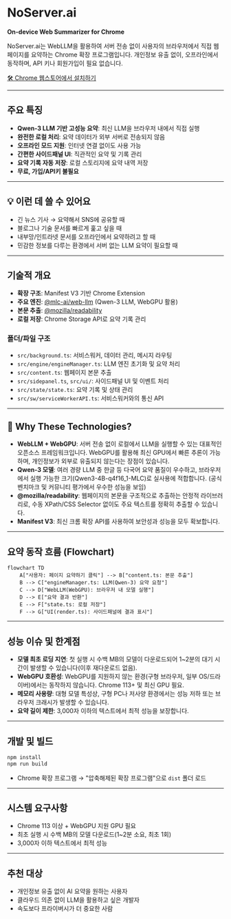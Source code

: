 # NoServer.ai

**On-device Web Summarizer for Chrome**

NoServer.ai는 WebLLM을 활용하여 서버 전송 없이 사용자의 브라우저에서 직접 웹페이지를 요약하는 Chrome 확장 프로그램입니다. 개인정보 유출 없이, 오프라인에서 동작하며, API 키나 회원가입이 필요 없습니다.

[🛠 Chrome 웹스토어에서 설치하기](https://chromewebstore.google.com/detail/noserverai/pibgbfelegjdiiohmgamhaegfkinbfjg?authuser=0&hl=en)

---

## 주요 특징

- **Qwen-3 LLM 기반 고성능 요약**: 최신 LLM을 브라우저 내에서 직접 실행
- **완전한 로컬 처리**: 요약 데이터가 외부 서버로 전송되지 않음
- **오프라인 모드 지원**: 인터넷 연결 없이도 사용 가능
- **간편한 사이드패널 UI**: 직관적인 요약 및 기록 관리
- **요약 기록 자동 저장**: 로컬 스토리지에 요약 내역 저장
- **무료, 가입/API키 불필요**

---

## 💡 이런 데 쓸 수 있어요

- 긴 뉴스 기사 → 요약해서 SNS에 공유할 때
- 블로그나 기술 문서를 빠르게 훑고 싶을 때
- 내부망/인트라넷 문서를 오프라인에서 요약하려고 할 때
- 민감한 정보를 다루는 환경에서 서버 없는 LLM 요약이 필요할 때

---

## 기술적 개요

- **확장 구조**: Manifest V3 기반 Chrome Extension
- **주요 엔진**: [@mlc-ai/web-llm](https://github.com/mlc-ai/web-llm) (Qwen-3 LLM, WebGPU 활용)
- **본문 추출**: [@mozilla/readability](https://github.com/mozilla/readability)
- **로컬 저장**: Chrome Storage API로 요약 기록 관리

### 폴더/파일 구조

- `src/background.ts`: 서비스워커, 데이터 관리, 메시지 라우팅
- `src/engine/engineManager.ts`: LLM 엔진 초기화 및 요약 처리
- `src/content.ts`: 웹페이지 본문 추출
- `src/sidepanel.ts`, `src/ui/`: 사이드패널 UI 및 이벤트 처리
- `src/state/state.ts`: 요약 기록 및 상태 관리
- `src/sw/serviceWorkerAPI.ts`: 서비스워커와의 통신 API

---

## 🧠 Why These Technologies?

- **WebLLM + WebGPU**: 서버 전송 없이 로컬에서 LLM을 실행할 수 있는 대표적인 오픈소스 프레임워크입니다. WebGPU를 활용해 최신 GPU에서 빠른 추론이 가능하며, 개인정보가 외부로 유출되지 않는다는 장점이 있습니다.
- **Qwen-3 모델**: 여러 경량 LLM 중 한글 등 다국어 요약 품질이 우수하고, 브라우저에서 실행 가능한 크기(Qwen3-4B-q4f16_1-MLC)로 실사용에 적합합니다. (공식 벤치마크 및 커뮤니티 평가에서 우수한 성능을 보임)
- **@mozilla/readability**: 웹페이지의 본문을 구조적으로 추출하는 안정적 라이브러리로, 수동 XPath/CSS Selector 없이도 주요 텍스트를 정확히 추출할 수 있습니다.
- **Manifest V3**: 최신 크롬 확장 API를 사용하여 보안성과 성능을 모두 확보합니다.

---

## 요약 동작 흐름 (Flowchart)

```mermaid
flowchart TD
    A["사용자: 페이지 요약하기 클릭"] --> B["content.ts: 본문 추출"]
    B --> C["engineManager.ts: LLM(Qwen-3) 요약 요청"]
    C --> D["WebLLM(WebGPU): 브라우저 내 모델 실행"]
    D --> E["요약 결과 반환"]
    E --> F["state.ts: 로컬 저장"]
    F --> G["UI(render.ts): 사이드패널에 결과 표시"]
```

---

## 성능 이슈 및 한계점

- **모델 최초 로딩 지연**: 첫 실행 시 수백 MB의 모델이 다운로드되어 1~2분의 대기 시간이 발생할 수 있습니다(이후 재다운로드 없음).
- **WebGPU 호환성**: WebGPU를 지원하지 않는 환경(구형 브라우저, 일부 OS/드라이버)에서는 동작하지 않습니다. Chrome 113+ 및 최신 GPU 필요.
- **메모리 사용량**: 대형 모델 특성상, 구형 PC나 저사양 환경에서는 성능 저하 또는 브라우저 크래시가 발생할 수 있습니다.
- **요약 길이 제한**: 3,000자 이하의 텍스트에서 최적 성능을 보장합니다.

---

## 개발 및 빌드

```bash
npm install
npm run build
```

- Chrome 확장 프로그램 → "압축해제된 확장 프로그램"으로 `dist` 폴더 로드

---

## 시스템 요구사항

- Chrome 113 이상 + WebGPU 지원 GPU 필요
- 최초 실행 시 수백 MB의 모델 다운로드(1~2분 소요, 최초 1회)
- 3,000자 이하 텍스트에서 최적 성능

---

## 추천 대상

- 개인정보 유출 없이 AI 요약을 원하는 사용자
- 클라우드 의존 없이 LLM을 활용하고 싶은 개발자
- 속도보다 프라이버시가 더 중요한 사람
